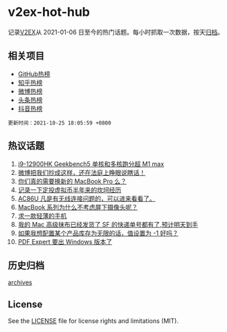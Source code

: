 # v2ex-hot-hub

 记录[V2EX](https://www.v2ex.com/)从 2021-01-06 日至今的热门话题。每小时抓取一次数据，按天[归档](archives)。
 
 ## 相关项目

- [GitHub热榜](https://github.com/snaildev/github-hot-hub)
- [知乎热榜](https://github.com/snaildev/zhihu-hot-hub)
- [微博热榜](https://github.com/snaildev/weibo-hot-hub)
- [头条热榜](https://github.com/snaildev/toutiao-hot-hub)
- [抖音热榜](https://github.com/snaildev/douyin-hot-hub)


 `更新时间：2021-10-25 18:05:59 +0800`

## 热议话题

1. [i9-12900HK Geekbench5 单核和多核跑分超 M1 max](https://www.v2ex.com/t/810190)
1. [微博把我们抄成这样，还在法庭上睁眼说瞎话！](https://www.v2ex.com/t/810217)
1. [你们真的需要换新的 MacBook Pro 么？](https://www.v2ex.com/t/810193)
1. [记录一下定投虚拟币半年来的坎坷经历](https://www.v2ex.com/t/810271)
1. [AC86U 凡是有无线连接问题的，可以进来看看了。](https://www.v2ex.com/t/810238)
1. [MacBook 系列为什么不考虑屏下摄像头呢？](https://www.v2ex.com/t/810249)
1. [求一款轻薄的手机](https://www.v2ex.com/t/810297)
1. [我的 Mac 高级抹布已经发货了 SF 的快递单号都有了,预计明天到手](https://www.v2ex.com/t/810247)
1. [如果我想配置某个产品库存为无限的话，值设置为 -1 好吗？](https://www.v2ex.com/t/810199)
1. [PDF Expert 要出 Windows 版本了](https://www.v2ex.com/t/810229)

## 历史归档

[archives](archives)

## License

See the [LICENSE](LICENSE) file for license rights and limitations (MIT).
